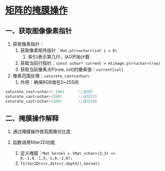 # [矩阵的掩膜操作](C:\Users\11146\OneDrive\coding\program\opencv\OpenCV_Learning\矩阵的掩膜操作.cpp)
## 一、获取图像像素指针
1. 获取像素指针：
   1. 获取像素矩阵指针：`Mat.ptr<uchar>(int i = 0)`
      1. 索引i表示第几行，从0开始计数
   2. 获取当前行指针：`const uchar* current = mtimage.ptr<uchar>(row)`
   3. 获取当前像素点P(row, col)的像素值：`current[col]`
2. 像素范围处理：`saturate_cast<uchar>`
   1. 作用：确保RGB值在0~255间
```C++
saturate_cast<uchar>(-100)		//返回0
saturate_cast<uchar>(288)		//返回255
saturate_cast<uchar>(100)		//返回100
```
## 二、掩膜操作解释

1. 通过掩膜操作提高图像对比度

2. 函数调用filter2D功能
   1. 定义掩膜：`Mat kernel = (Mat_<char>(3,3) << 0,-1,0,-1,5,-1,0,-1,0);`
   2. `filter2D(src,dstsrc.depth(),kernel)`
